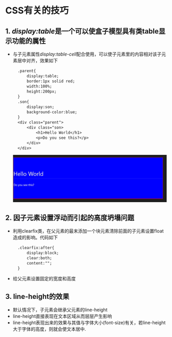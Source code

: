 # CSS有关的技巧

## 1. *display:table*是一个可以使盒子模型具有类table显示功能的属性

- 与子元素属性*display:table-cell*配合使用，可以使子元素里的内容相对该子元素居中对齐，效果如下

        .parent{
            display:table;
            border:1px solid red;
            width:100%;
            height:200px;
        }
        .son{
            display:son;
            background-color:blue;
        }
        <div class="parent">
            <div class="son>
                <h1>Hello World</h1>
                <p>Do you see this?</p>
            </div>
        </div>
   ![Example](css1.png)

## 2. 因子元素设置浮动而引起的高度坍塌问题

- 利用clearfix类，在父元素的最末添加一个块元素清除前面的子元素设置float造成的影响。代码如下

        .clearfix:after{
            display:block;
            clear:both;
            content:"";
        }
- 给父元素设置固定的宽度和高度

## 3. line-height的效果

- 默认情况下，子元素会继承父元素的line-height
- line-height直接表现在文本区域从而层层产生影响
- line-height表现出来的效果与其值与字体大小(font-size)有关，若line-height大于字体的高度，则就会使文本居中.
